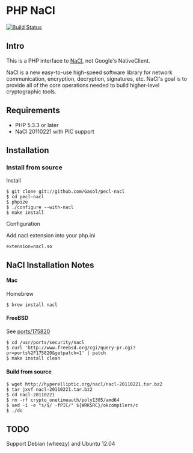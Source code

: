 PHP NaCl
========

[![Build Status](https://travis-ci.org/Gasol/pecl-nacl.png)](https://travis-ci.org/Gasol/pecl-nacl)

Intro
-----

This is a PHP interface to [NaCl](http://nacl.cace-project.eu/), not Google's NativeClient. 

NaCl is a new easy-to-use high-speed software library for network communication, encryption, decryption, signatures, etc. NaCl's goal is to provide all of the core operations needed to build higher-level cryptographic tools.

Requirements
------------

* PHP 5.3.3 or later
* NaCl 20110221 with PIC support

Installation
------------

### Install from source

Install

    $ git clone git://github.com/Gasol/pecl-nacl
    $ cd pecl-nacl
    $ phpize
    $ ./configure --with-nacl
    $ make install

Configuration

Add nacl extension into your php.ini

    extension=nacl.so


NaCl Installation Notes
-----------------------

#### Mac

Homebrew

    $ brew install nacl

#### FreeBSD

See [ports/175820](http://www.freebsd.org/cgi/query-pr.cgi?pr=ports/175820)

    $ cd /usr/ports/security/nacl
    $ curl 'http://www.freebsd.org/cgi/query-pr.cgi?pr=ports%2F175820&getpatch=1' | patch
    $ make install clean

#### Build from source

    $ wget http://hyperelliptic.org/nacl/nacl-20110221.tar.bz2
    $ tar jxvf nacl-20110221.tar.bz2
    $ cd nacl-20110221
    $ rm -rf crypto_onetimeauth/poly1305/amd64
    $ sed -i -e "s/$/ -fPIC/" ${WRKSRC}/okcompilers/c
    $ ./do

TODO
----

Support Debian (wheezy) and Ubuntu 12.04
